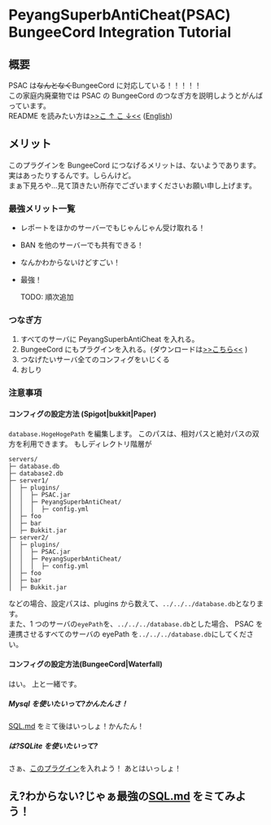 # PeyangSuperbAntiCheat(PSAC) BungeeCord Integration Tutorial

## 概要

PSAC は~~なんとなく~~BungeeCord に対応している！！！！！  
この家庭内廃棄物では PSAC の BungeeCord のつなぎ方を説明しようとがんばっています。  
README を読みたい方は[>>こ ↑ こ ↓<<](README-ja.md) \([English](README-en.md)\)

## メリット

このプラグインを BungeeCord につなげるメリットは、ないようであります。実はあったりするんです。しらんけど。  
まぁ下見ろや...見て頂きたい所存でございますくださいお願い申し上げます。

### 最強メリット一覧

-   レポートをほかのサーバーでもじゃんじゃん受け取れる！
-   BAN を他のサーバーでも共有できる！
-   なんかわからないけどすごい！
-   最強！

    TODO: 順次追加

### つなぎ方

1. すべてのサーバに PeyangSuperbAntiCheat を入れる。
2. BungeeCord にもプラグインを入れる。\(ダウンロードは[>>こちら<<](https://github.com/peyang-Celeron/PeyangSuperbAntiCheat/releases) \)
3. つなげたいサーバ全てのコンフィグをいじくる
4. おしり

### 注意事項

#### コンフィグの設定方法 (Spigot|bukkit|Paper)

`database.HogeHogePath` を編集します。
このパスは、相対パスと絶対パスの双方を利用できます。
もしディレクトリ階層が

```
servers/
├─ database.db
├─ database2.db
├─ server1/
│  ├─ plugins/
│  │  ├─ PSAC.jar
│  │  ├─ PeyangSuperbAntiCheat/
│  │  │  ├─ config.yml
│  ├─ foo
│  ├─ bar
│  ├─ Bukkit.jar
├─ server2/
│  ├─ plugins/
│  │  ├─ PSAC.jar
│  │  ├─ PeyangSuperbAntiCheat/
│  │  │  ├─ config.yml
│  ├─ foo
│  ├─ bar
│  ├─ Bukkit.jar
```

などの場合、設定パスは、plugins から数えて、`../../../database.db`となります。  
また、1 つのサーバの`eyePath`を、`../../../database.db`とした場合、
PSAC を連携させるすべてのサーバの eyePath を`../../../database.db`にしてください。

#### コンフィグの設定方法(BungeeCord|Waterfall)

はい。
上と一緒です。

##### Mysql を使いたいって?かんたんさ！

[SQL.md](https://github.com/P2P-Develop/PeyangSuperbAntiCheat/tree/develop/docs/SQL-ja.md) をミて後はいっしょ！かんたん！

##### は?SQLite を使いたいって?

さぁ、[このプラグイン](https://www.spigotmc.org/resources/sqlite-for-bungeecord.57191/update?update=344657)を入れよう！
あとはいっしょ！

## え?わからない?じゃぁ最強の[SQL.md](https://github.com/P2P-Develop/PeyangSuperbAntiCheat/tree/develop/docs/SQL-ja.md) をミてみよう！
